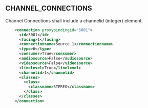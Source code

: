 ## CHANNEL\_CONNECTIONS

Channel Connections shall include a channelid (integer) element.

```xml
    <connection proxybindingid="5001">
      <id>3001</id>
      <facing>1</facing>
      <connectionname>Source 1</connectionname>
      <type>6</type>
      <consumer>True</consumer>
      <audiosource>False</audiosource>
      <videosource>False</videosource>
      <linelevel>True</linelevel>
      <channelid>1</channelid>
      <classes>
        <class>
          <classname>STEREO</classname>
        </class>
      </classes>
    </connection>
```


